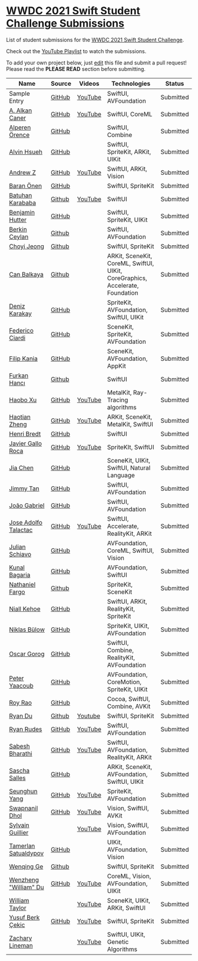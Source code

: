 # [WWDC 2021 Swift Student Challenge Submissions](https://wwdc.github.io/2021)

List of student submissions for the [WWDC 2021 Swift Student Challenge](https://developer.apple.com/wwdc21/swift-student-challenge/).

Check out the [YouTube Playlist](https://www.youtube.com/playlist?list=PLZw7eGQJuMjlFtuO2dc1DazkhwaOIgfSo) to watch the submissions.

To add your own project below, just [edit](https://github.com/wwdc/2021/edit/main/README.md) this file and submit a pull request! Please read the **PLEASE READ** section before submitting.

<!-- PLEASE READ! -->
<!-- Insert your name below in alphabetical order by first name. -->
<!-- Please only submit the playgrounds that you submitted for WWDC 2021. -->
<!-- Watch out for columns, you must have 6 pipes or else the gh-pages won't like it. -->
<!-- Please choose one of the following values for the status column: Submitted, Rejected or Accepted -->
<!-- Technologies column should contain 4 maximum, excluding PlaygroundSupport! -->
<!-- We'll try to add all videos to our YouTube Playlist, but if you notice yours isn't added after a few days, please ping @julianschiavo in your *original* PR! -->

| Name | Source |    Videos    | Technologies | Status |
|------|--------|--------------|--------------|--------|
|Sample Entry|[GitHub](https://github.com/wwdc/2021)|[YouTube](https://youtu.be/dQw4w9WgXcQ)|SwiftUI, AVFoundation|Submitted|
|[A. Alkan Caner](https://github.com/AlkanCaner)|[GitHub](https://github.com/AlkanCaner/StylizedArt)|[YouTube](https://www.youtube.com/watch?v=V2-lZlgsD1k&t=4s)|SwiftUI, CoreML|Submitted|
|[Alperen Örence](https://github.com/alperenorence)|[GitHub](https://github.com/alperenorence/chatbots)||SwiftUI, Combine|Submitted|
|[Alvin Hsueh](https://www.instagram.com/qazqwe0922/)|[GitHub](https://github.com/HaXAlvin/WWDC21_Hello_World)||SwiftUI, SpriteKit, ARKit, UIKit|Submitted|
|[Andrew Z](https://github.com/aheze/)|[GitHub](https://github.com/aheze/AccessibleReality)|[YouTube](https://www.youtube.com/watch?v=BH2HONBJiF0)|SwiftUI, ARKit, Vision|Submitted|
|[Baran Önen](https://github.com/baranonen)|[GitHub](https://github.com/baranonen/WWDC21-Barcodes)||SwiftUI, SpriteKit|Submitted|
|[Batuhan Karababa](https://github.com/batuhankrbb)|[Github](https://github.com/batuhankrbb/AppleHeroes)|[YouTube](https://www.youtube.com/watch?v=w1ceszjuaco)|SwiftUI|Submitted|
|[Benjamin Hutter](https://github.com/benjaminhtr)|[GitHub](https://github.com/benjaminhtr/WWDC21)||SwiftUI, SpriteKit, UIKit|Submitted|
|[Berkin Ceylan](https://github.com/berkinceylan)|[Github](https://github.com/berkinceylan/WWDC21)||SwiftUI, AVFoundation|Submitted|
|[Choyi Jeong](https://github.com/iamcho2)|[Github](https://github.com/iamcho2/WWDC-2021)||SwiftUI, SpriteKit|Submitted|
|[Can Balkaya](https://github.com/canbalkaya)|[Github](https://github.com/canbalkaya/Machine-Dreams-WWDC21)||ARKit, SceneKit, CoreML, SwiftUI, UIKit, CoreGraphics, Accelerate, Foundation |Submitted|
|[Deniz Karakay](https://twitter.com/KarakayDeniz)|[GitHub](https://github.com/dkarakay/wwdc-2021-perfec0)||SpriteKit, AVFoundation, SwiftUI, UIKit|Submitted|
|[Federico Ciardi](https://github.com/fedeci)|[GitHub](https://github.com/fedeci/WWDC2021)||SceneKit, SpriteKit, AVFoundation|Submitted|
|[Filip Kania](https://github.com/filipkania)|[GitHub](https://github.com/filipkania/getout.)||SceneKit, AVFoundation, AppKit|Submitted|
|[Furkan Hancı](https://github.com/Furkanus)|[Github](https://github.com/Furkanus/BioShine)||SwiftUI|Submitted|
|[Haobo Xu](https://haoboxuxu.github.io)|[GitHub](https://github.com/haoboxuxu/WWDC2021-TheHackOfRayTracing)|[YouTube](https://youtu.be/LqT7yQC8kk4)|MetalKit, Ray-Tracing algorithms|Submitted|
|[Haotian Zheng](https://fincher.im/)|[GitHub](https://github.com/JustinFincher/WWDC2021ScholarshipProject)|[YouTube](https://www.youtube.com/watch?v=AT6XDYx_aRg)|ARKit, SceneKit, MetalKit, SwiftUI|Submitted|
|[Henri  Bredt](https://github.com/henribredt)|[GitHub](https://github.com/henribredt/UserExperience-WWDC21)||SwiftUI|Submitted|
|[Javier Gallo Roca](https://twitter.com/Happygallo)|[GitHub](https://github.com/Happygallo/LangtonsAnt.git)|[YouTube](https://youtu.be/gCRG00CTZCo)|SpriteKIt, SwiftUI|Submitted|
|[Jia Chen](https://github.com/jiachenyee)|[GitHub](https://github.com/jiachenyee/wwdc21explorer)||SceneKit, UIKit, SwiftUI, Natural Language|Submitted|
|[Jimmy Tan](https://www.linkedin.com/chatin/wnc/in/jianhui-jimmy-tan-6b2595175)|[GitHub](https://github.com/JimmyTan823/wwdc)||SwiftUI, AVFoundation|Submitted|
|[João Gabriel](https://twitter.com/joogps)|[GitHub](https://github.com/joogps/WWDC-2021)||SwiftUI, AVFoundation|Submitted|
|[Jose Adolfo Talactac](https://twitter.com/devjoseadolfo)|[GitHub](https://github.com/devjoseadolfo/CircuitPlay)|[YouTube](https://youtu.be/pm3mlDZJSes)|SwiftUI, Accelerate, RealityKit, ARKit|Submitted|
|[Julian Schiavo](https://twitter.com/_julianschiavo)|[GitHub](https://github.com/julianschiavo/wwdc/)||AVFoundation, CoreML, SwiftUI, Vision|Submitted|
|[Kunal Bagaria](https://twitter.com/kb24x7)|[GitHub](https://github.com/kb24x7/wwdc-2021)||AVFoundation, SwiftUI|Submitted|
|[Nathaniel Fargo](https://paradox42.tech)|[Github](https://github.com/theParadox42/Relativity)||SpriteKit, SceneKit|Submitted|
|[Niall Kehoe](https://twitter.com/Niall_Kehoe)|[GitHub](https://github.com/niallkehoe/GreatMinds)||SwiftUI, ARKit, RealityKit, SpriteKit|Submitted|
|[Niklas Bülow](https://twitter.com/NiklasBuelow)|[GitHub](https://github.com/insightmind/WWDC21SwiftStudentChallenge)||SpriteKit, UIKit, AVFoundation|Submitted|
|[Oscar Gorog](https://github.com/OscarGorog)|[GitHub](https://github.com/OscarGorog/WWDC21-Playground)||SwiftUI, Combine, RealityKit, AVFoundation|Submitted|
|[Peter Yaacoub](https://github.com/Yaacoub)|[GitHub](https://github.com/Yaacoub/Swift-Student-Challenge/tree/master/WWDC%202021)||AVFoundation, CoreMotion, SpriteKit, UIKit|Submitted|
|[Roy Rao](https://github.com/RoyRao2333)|[GitHub](https://github.com/RoyRao2333/WWDC21-Apple-Scholarship)||Cocoa, SwiftUI, Combine, AVKit|Submitted|
|[Ryan Du](https://github.com/ryendu) | [Github](https://github.com/ryendu/exploring-ml) |[Youtube](https://youtu.be/K9yRi89Ub5U)|SwiftUI, SpriteKit|Submitted|
|[Ryan Rudes](https://github.com/Ryan-Rudes)|[GitHub](https://github.com/Ryan-Rudes/wwdc21)|[YouTube](https://www.youtube.com/watch?v=sLm7Xin9u0g)|SwiftUI, AVFoundation|Submitted|
|[Sabesh Bharathi](https://github.com/programVeins)|[GitHub](https://github.com/programVeins/rubysdilemma)|[YouTube](https://www.youtube.com/watch?v=6KlwMRYOupk)|SwiftUI, AVFoundation, RealityKit, ARKit|Submitted|
|[Sascha Salles](https://github.com/saschasalles)|[GitHub](https://github.com/saschasalles/WWDC2021)||ARKit, SceneKit, AVFoundation, SwiftUI, UIKit|Submitted|
|[Seunghun Yang](https://github.com/Yabby1997)|[GitHub](https://github.com/Yabby1997/WWDC21-Swift-Student-Challenge)|[YouTube](https://youtu.be/HVTCB2lDpjg)|SpriteKit, AVFoundation|Submitted|
|[Swapnanil Dhol](https://github.com/SwapnanilDhol)|[GitHub](https://github.com/SwapnanilDhol/Inclusivity)|[YouTube](https://www.youtube.com/watch?v=ELeCD3yY7uU&t=7s)|Vision, SwiftUI, AVKit|Submitted|
|[Sylvain Guillier](https://github.com/ElChoquito)||[YouTube](https://www.youtube.com/watch?v=MqWFkvcpAMk)|Vision, SwiftUI, AVFoundation|Submitted|
|[Tamerlan Satualdypov](https://github.com/onl1ner)|[GitHub](https://github.com/onl1ner/Hands)||UIKit, AVFoundation, Vision|Submitted|
|[Wenqing Ge](https://github.com/XiaoGeNintendo)|[Github](https://github.com/XiaoGeNintendo/MIST)||SwiftUI, SpriteKit|Submitted|
|[Wenzheng "William" Du](https://insightfulaiapps.com)|[GitHub](https://github.com/InsightfulAI/recyclingrace)|[YouTube](https://youtu.be/5TcIQGhZ8oc)|CoreML, Vision, AVFoundation, UIKit|Submitted|
|[William Taylor](https://twitter.com/wfltaylor)||[YouTube](https://youtu.be/G6KYe352l7I)|SceneKit, UIKit, ARKit, SwiftUI|Submitted|
|[Yusuf Berk Çekic](https://yusufberkcekic.com)|[GitHub](https://github.com/YuBeCe/Free-Yourself)|[YouTube](https://www.youtube.com/watch?v=lX_FfeCJBX8)|SwiftUI, SpriteKit|Submitted|
|[Zachary Lineman](https://actuallyzach.com)||[YouTube](https://www.youtube.com/watch?v=qPPdZWZiEEY)|SwiftUI, UIKit, Genetic Algorithms|Submitted|

